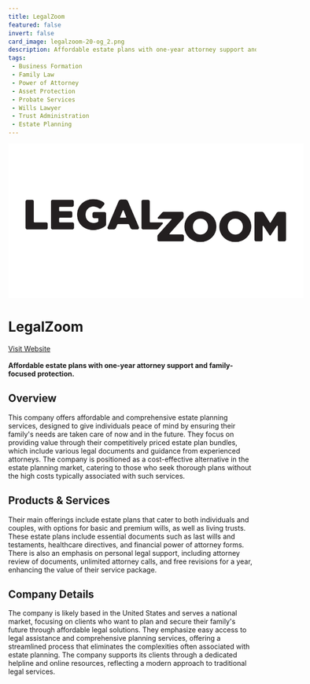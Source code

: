 ```yaml
---
title: LegalZoom
featured: false
invert: false
card_image: legalzoom-20-og_2.png
description: Affordable estate plans with one-year attorney support and family-focused protection.
tags: 
 - Business Formation
 - Family Law
 - Power of Attorney
 - Asset Protection
 - Probate Services
 - Wills Lawyer
 - Trust Administration
 - Estate Planning
---
```


<div align="center">
<a href="https://www.legalzoom.com/personal/estate-planning/estate-planning-bundle.html">
<img src="legalzoom-20-og_2.png" alt="Logo" style="min-width: 200px; max-width: 600px; height: auto;" >
</a>
</div>

# LegalZoom
<a href="https://www.legalzoom.com/personal/estate-planning/estate-planning-bundle.html">Visit Website</a>
<br>
<br>
**Affordable estate plans with one-year attorney support and family-focused protection.**

## Overview
This company offers affordable and comprehensive estate planning services, designed to give individuals peace of mind by ensuring their family's needs are taken care of now and in the future. They focus on providing value through their competitively priced estate plan bundles, which include various legal documents and guidance from experienced attorneys. The company is positioned as a cost-effective alternative in the estate planning market, catering to those who seek thorough plans without the high costs typically associated with such services.
## Products & Services 
Their main offerings include estate plans that cater to both individuals and couples, with options for basic and premium wills, as well as living trusts. These estate plans include essential documents such as last wills and testaments, healthcare directives, and financial power of attorney forms. There is also an emphasis on personal legal support, including attorney review of documents, unlimited attorney calls, and free revisions for a year, enhancing the value of their service package.
## Company Details 
The company is likely based in the United States and serves a national market, focusing on clients who want to plan and secure their family's future through affordable legal solutions. They emphasize easy access to legal assistance and comprehensive planning services, offering a streamlined process that eliminates the complexities often associated with estate planning. The company supports its clients through a dedicated helpline and online resources, reflecting a modern approach to traditional legal services.

